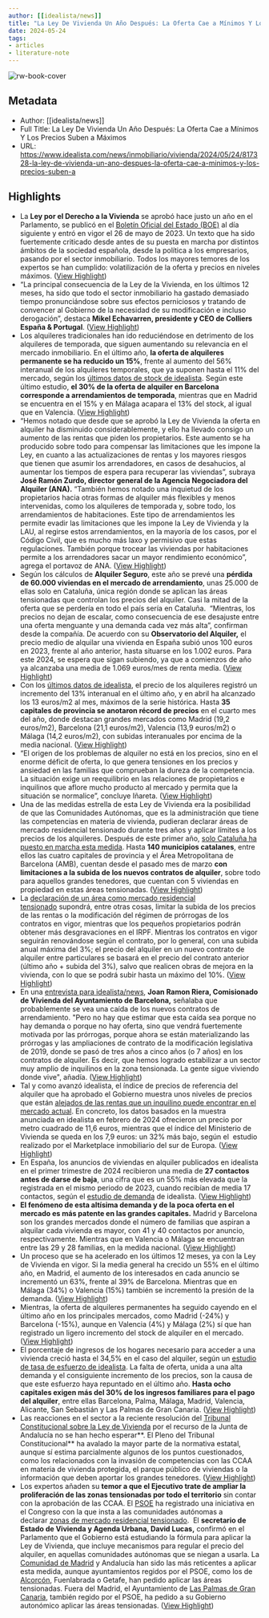 ```yaml
---
author: [[idealista/news]]
title: "La Ley De Vivienda Un Año Después: La Oferta Cae a Mínimos Y Los Precios Suben a Máximos"
date: 2024-05-24
tags: 
- articles
- literature-note
---
```

![rw-book-cover](https://st3.idealista.com/news/archivos/styles/open_graph/public/2024-05/images/gettyimages-2149997829.jpg?VersionId=vXi2ZYdUTK0.SpMg7u8wtuCd9sZw1gB6&itok=xhBwwdz7)

## Metadata
- Author: [[idealista/news]]
- Full Title: La Ley De Vivienda Un Año Después: La Oferta Cae a Mínimos Y Los Precios Suben a Máximos
- URL: https://www.idealista.com/news/inmobiliario/vivienda/2024/05/24/817328-la-ley-de-vivienda-un-ano-despues-la-oferta-cae-a-minimos-y-los-precios-suben-a

## Highlights
- La **Ley por el Derecho a la Vivienda** se aprobó hace justo un año en el Parlamento, se publicó en el [Boletín Oficial del Estado (BOE)](https://www.boe.es/boe/dias/2023/05/25/pdfs/BOE-A-2023-12203.pdf) al día siguiente y entró en vigor el 26 de mayo de 2023. Un texto que ha sido fuertemente criticado desde antes de su puesta en marcha por distintos ámbitos de la sociedad española, desde la política a los empresarios, pasando por el sector inmobiliario. Todos los mayores temores de los expertos se han cumplido: volatilización de la oferta y precios en niveles máximos. ([View Highlight](https://read.readwise.io/read/01hymxx0qqzke0kr2pfag14z5z))
- “La principal consecuencia de la Ley de la Vivienda, en los últimos 12 meses, ha sido que todo el sector inmobiliario ha gastado demasiado tiempo pronunciándose sobre sus efectos perniciosos y tratando de convencer al Gobierno de la necesidad de su modificación e incluso derogación”, destaca **Mikel Echavarren, presidente y CEO de Colliers España & Portugal**. ([View Highlight](https://read.readwise.io/read/01hymxx54w2gy1w55hzpvss1xb))
- Los alquileres tradicionales han ido reduciéndose en detrimento de los alquileres de temporada, que siguen aumentando su relevancia en el mercado inmobiliario. En el último año, **la oferta de alquileres permanente se ha reducido un 15%**, frente al aumento del 56% interanual de los alquileres temporales, que ya suponen hasta el 11% del mercado, según los [últimos datos de stock de idealista](https://www.idealista.com/news/inmobiliario/vivienda/2024/04/17/816677-la-oferta-de-alquiler-permanente-cae-otro-15-mientras-se-dispara-la-de-temporada-un).
  Según este último estudio, **el 30% de la oferta de alquiler en Barcelona corresponde a arrendamientos de temporada**, mientras que en Madrid se encuentra en el 15% y en Málaga acapara el 13% del stock, al igual que en Valencia. ([View Highlight](https://read.readwise.io/read/01hymxxhjymv6t75bzmqmhpzp5))
- “Hemos notado que desde que se aprobó la Ley de Vivienda la oferta en alquiler ha disminuido considerablemente, y ello ha llevado consigo un aumento de las rentas que piden los propietarios. Este aumento se ha producido sobre todo para compensar las limitaciones que les impone la Ley, en cuanto a las actualizaciones de rentas y los mayores riesgos que tienen que asumir los arrendadores, en casos de desahucios, al aumentar los tiempos de espera para recuperar las viviendas”, subraya **José Ramón Zurdo, director general de la Agencia Negociadora del Alquiler (ANA).**
  “También hemos notado una inquietud de los propietarios hacia otras formas de alquiler más flexibles y menos intervenidas, como los alquileres de temporada y, sobre todo, los arrendamientos de habitaciones. Este tipo de arrendamientos les permite evadir las limitaciones que les impone la Ley de Vivienda y la LAU, al regirse estos arrendamientos, en la mayoría de los casos, por el Código Civil, que es mucho más laxo y permisivo que estas regulaciones. También porque trocear las viviendas por habitaciones permite a los arrendadores sacar un mayor rendimiento económico”, agrega el portavoz de ANA. ([View Highlight](https://read.readwise.io/read/01hymxy6059wajk57fzxd2bdzx))
- Según los cálculos de **Alquiler Seguro**, este año se prevé una **pérdida de 60.000 viviendas en el mercado de arrendamiento**, unas 25.000 de ellas solo en Cataluña, única región donde se aplican las áreas tensionadas que controlan los precios del alquiler. Casi la mitad de la oferta que se perdería en todo el país sería en Cataluña. 
  “Mientras, los precios no dejan de escalar, como consecuencia de ese desajuste entre una oferta menguante y una demanda cada vez más alta”, confirman desde la compañía. De acuerdo con su **Observatorio del Alquiler,** el precio medio de alquilar una vivienda en España subió unos 100 euros en 2023, frente al año anterior, hasta situarse en los 1.002 euros. Para este 2024, se espera que sigan subiendo, ya que a comienzos de año ya alcanzaba una media de 1.069 euros/mes de renta media. ([View Highlight](https://read.readwise.io/read/01hymxyjaekxaa7k6b7rwnk4dw))
- Con los [últimos datos de idealista](https://www.idealista.com/news/inmobiliario/vivienda/2024/05/06/816990-el-precio-del-alquiler-en-espana-sigue-subiendo-en-abril-2-y-marca-record-con-13), el precio de los alquileres registró un incremento del 13% interanual en el último año, y en abril ha alcanzado los 13 euros/m2 al mes, máximos de la serie histórica. Hasta **35 capitales de provincia se anotaron récord de precios** en el cuarto mes del año, donde destacan grandes mercados como Madrid (19,2 euros/m2), Barcelona (21,1 euros/m2), Valencia (13,9 euros/m2) o Málaga (14,2 euros/m2), con subidas interanuales por encima de la media nacional. ([View Highlight](https://read.readwise.io/read/01hymxz06w76p8qrnrrsv5x5s6))
- “El origen de los problemas de alquiler no está en los precios, sino en el enorme déficit de oferta, lo que genera tensiones en los precios y ansiedad en las familias que comprueban la dureza de la competencia. La situación exige un reequilibrio en las relaciones de propietarios e inquilinos que aflore mucho producto al mercado y permita que la situación se normalice”, concluye Iñareta. ([View Highlight](https://read.readwise.io/read/01hymxzjc3hnm6z1g6csspg8ty))
- Una de las medidas estrella de esta Ley de Vivienda era la posibilidad de que las Comunidades Autónomas, que es la administración que tiene las competencias en materia de vivienda, pudieran declarar áreas de mercado residencial tensionado durante tres años y aplicar límites a los precios de los alquileres. Después de este primer año, [solo Cataluña ha puesto en marcha esta medida](https://www.idealista.com/news/inmobiliario/vivienda/2024/02/28/811349-como-y-a-quien-afecta-el-indice-de-precios-de-referencia-del-alquiler-en-zonas).
  Hasta **140 municipios catalanes**, entre ellos las cuatro capitales de provincia y el Área Metropolitana de Barcelona (AMB), cuentan desde el pasado mes de marzo **con limitaciones a la subida de los nuevos contratos de alquiler**, sobre todo para aquellos grandes tenedores, que cuentan con 5 viviendas en propiedad en estas áreas tensionadas. ([View Highlight](https://read.readwise.io/read/01hymy0nds6vdgkk64w0fa91vs))
- La [declaración de un área como mercado residencial tensionado](https://www.idealista.com/news/inmobiliario/vivienda/2024/02/28/811349-como-y-a-quien-afecta-el-indice-de-precios-de-referencia-del-alquiler-en-zonas) supondrá, entre otras cosas, limitar la subida de los precios de las rentas o la modificación del régimen de prórrogas de los contratos en vigor, mientras que los pequeños propietarios podrán obtener más desgravaciones en el IRPF. Mientras los contratos en vigor seguirán renovándose según el contrato, por lo general, con una subida anual máxima del 3%; el precio del alquiler en un nuevo contrato de alquiler entre particulares se basará en el precio del contrato anterior (último año + subida del 3%), salvo que realicen obras de mejora en la vivienda, con lo que se podrá subir hasta un máximo del 10%. ([View Highlight](https://read.readwise.io/read/01hymy13k78syww1ycbejet1x6))
- En una [entrevista para idealista/news](https://www.idealista.com/news/inmobiliario/vivienda/2024/05/21/817187-riera-ayto-barcelona-puedo-entender-la-huida-de-los-propietarios-del-alquiler-a-la), **Joan Ramon Riera, Comisionado de Vivienda del Ayuntamiento de Barcelona,** señalaba que probablemente se vea una caída de los nuevos contratos de arrendamiento. "Pero no hay que estimar que esta caída sea porque no hay demanda o porque no hay oferta, sino que vendrá fuertemente motivada por las prórrogas, porque ahora se están materializando las prórrogas y las ampliaciones de contrato de la modificación legislativa de 2019, donde se pasó de tres años a cinco años (o 7 años) en los contratos de alquiler. Es decir, que hemos logrado estabilizar a un sector muy amplio de inquilinos en la zona tensionada. La gente sigue viviendo donde vive", añadía. ([View Highlight](https://read.readwise.io/read/01hymy1mxywg61ctmddb1tr9aw))
- Tal y como avanzó idealista, el índice de precios de referencia del alquiler que ha aprobado el Gobierno muestra unos niveles de precios que están [alejados de las rentas que un inquilino puede encontrar en el mercado actual](https://www.idealista.com/news/inmobiliario/vivienda/2024/03/13/815986-el-indice-del-alquiler-aprobado-por-el-gobierno-da-precios-un-tercio-mas-bajos-de). En concreto, los datos basados en la muestra anunciada en idealista en febrero de 2024 ofrecieron un precio por metro cuadrado de 11,6 euros, mientras que el índice del Ministerio de Vivienda se queda en los 7,9 euros: un 32% más bajo, según el  estudio realizado por el Marketplace inmobiliario del sur de Europa. ([View Highlight](https://read.readwise.io/read/01hymy23wg0vs283vdzxzjsrrc))
- En España, los anuncios de viviendas en alquiler publicados en idealista en el primer trimestre de 2024 recibieron una media de **27 contactos antes de darse de baja**, una cifra que es un 55% más elevada que la registrada en el mismo periodo de 2023, cuando recibían de media 17 contactos, según el [estudio de demanda](https://www.idealista.com/news/inmobiliario/vivienda/2024/04/09/816485-cada-anuncio-de-alquiler-que-se-publica-tiene-ya-27-interesados) de idealista. ([View Highlight](https://read.readwise.io/read/01hymy2c8xbyx1xdaagka28hwr))
- **El fenómeno de esta altísima demanda y de la poca oferta en el mercado es más patente en las grandes capitales.** Madrid y Barcelona son los grandes mercados donde el número de familias que aspiran a alquilar cada vivienda es mayor, con 41 y 40 contactos por anuncio, respectivamente. Mientras que en Valencia o Málaga se encuentran entre las 29 y 28 familias, en la medida nacional. ([View Highlight](https://read.readwise.io/read/01hymy2sej4m2d4dyx8qybchjx))
- Un proceso que se ha acelerado en los últimos 12 meses, ya con la Ley de Vivienda en vigor. Si la media general ha crecido un 55% en el último año, en Madrid, el aumento de los interesados en cada anuncio se incrementó un 63%, frente al 39% de Barcelona. Mientras que en Málaga (34%) o Valencia (15%) también se incrementó la presión de la demanda. ([View Highlight](https://read.readwise.io/read/01hymy31j2tghewdrbz0nt4xpz))
- Mientras, la oferta de alquileres permanentes ha seguido cayendo en el último año en los principales mercados, como Madrid (-24%) y Barcelona (-15%), aunque en Valencia (4%) y Málaga (2%) sí que han registrado un ligero incremento del stock de alquiler en el mercado. ([View Highlight](https://read.readwise.io/read/01hymy34va84bsvr01pyjq6prd))
- El porcentaje de ingresos de los hogares necesario para acceder a una vivienda creció hasta el 34,5% en el caso del alquiler, según un [estudio de tasa de esfuerzo de idealista](https://www.idealista.com/news/inmobiliario/vivienda/2024/05/17/817135-el-esfuerzo-de-comprar-o-alquilar-una-casa-ya-supera-el-30-de-los-ingresos-en-estas). La falta de oferta, unida a una alta demanda y el consiguiente incremento de los precios, son la causa de que este esfuerzo haya repuntado en el último año. **Hasta ocho capitales exigen más del 30% de los ingresos familiares para el pago del alquiler**, entre ellas Barcelona, Palma, Málaga, Madrid, Valencia, Alicante, San Sebastián y Las Palmas de Gran Canaria. ([View Highlight](https://read.readwise.io/read/01hymy3bk6ra0t9s6y56q3brwf))
- Las reacciones en el sector a la reciente resolución del [Tribunal Constitucional sobre la Ley de Vivienda](https://www.idealista.com/news/inmobiliario/vivienda/2024/05/21/817297-el-constitucional-avala-gran-parte-de-la-ley-de-vivienda-pero-tiene-aun-recursos) por el recurso de la Junta de Andalucía no se han hecho esperar**. El Pleno del Tribunal Constitucional** ha avalado la mayor parte de la normativa estatal, aunque sí estima parcialmente algunos de los puntos cuestionados, como los relacionados con la invasión de competencias con las CCAA en materia de vivienda protegida, el parque público de viviendas o la información que deben aportar los grandes tenedores. ([View Highlight](https://read.readwise.io/read/01hymy3xv1n60rhwet8ps3mtxt))
- Los expertos añaden su **temor a que el Ejecutivo trate de ampliar la proliferación de las zonas tensionadas por todo el territorio** sin contar con la aprobación de las CCAA. El [PSOE](https://www.idealista.com/news/inmobiliario/vivienda/2024/04/01/816337-el-gobierno-trata-de-relanzar-las-zonas-tensionadas-de-alquiler-en-el-congreso-con) ha registrado una iniciativa en el Congreso con la que insta a las comunidades autónomas a declarar [zonas de mercado residencial tensionado](https://www.idealista.com/news/inmobiliario/vivienda/2023/11/17/808937-cuales-son-las-zonas-tensionadas-de-alquiler-segun-la-ley-de-vivienda). 
  El **secretario de Estado de Vivienda y Agenda Urbana, David Lucas,** confirmó en el Parlamento que el Gobierno está estudiando la fórmula para aplicar la Ley de Vivienda, que incluye mecanismos para regular el precio del alquiler, en aquellas comunidades autónomas que se niegan a usarla.
  La [Comunidad de Madrid](https://www.idealista.com/news/inmobiliario/vivienda/2024/02/29/811388-la-comunidad-madrid-no-declarara-zonas-tensionadas-elevaria-mucho-mas-los-precios) y Andalucía han sido las más reticentes a aplicar esta medida, aunque ayuntamientos regidos por el PSOE, como los de [Alcorcón](https://www.idealista.com/news/inmobiliario/vivienda/2024/03/11/815921-el-clavo-ardiendo-al-que-se-aferra-alcorcon-para-intentar-ser-declarada-zona), Fuenlabrada o Getafe, han pedido aplicar las áreas tensionadas. Fuera del Madrid, el Ayuntamiento de [Las Palmas de Gran Canaria](https://www.idealista.com/news/inmobiliario/vivienda/2024/04/30/816950-el-ayuntamiento-de-las-palmas-de-gran-canaria-pide-ser-declarada-como-zona), también regido por el PSOE, ha pedido a su Gobierno autonómico aplicar las áreas tensionadas. ([View Highlight](https://read.readwise.io/read/01hymy4ww53cvn9nv12rgyzekx))
